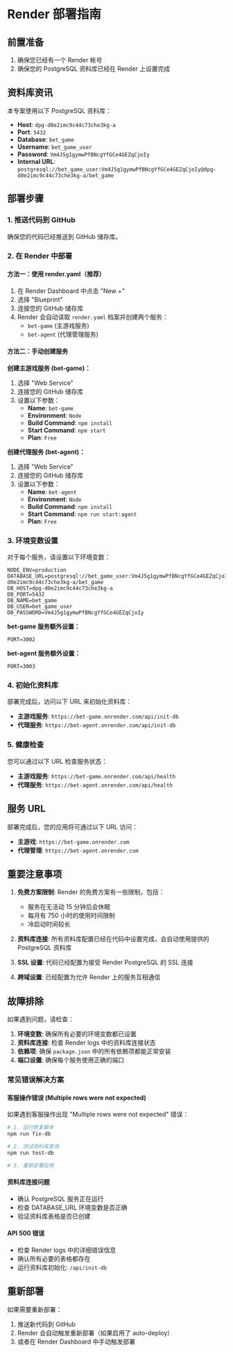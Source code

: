 # Render 部署指南

## 前置准备

1. 确保您已经有一个 Render 帐号
2. 确保您的 PostgreSQL 资料库已经在 Render 上设置完成

## 资料库资讯

本专案使用以下 PostgreSQL 资料库：
- **Host**: `dpg-d0e2imc9c44c73che3kg-a`
- **Port**: `5432`
- **Database**: `bet_game`
- **Username**: `bet_game_user`
- **Password**: `Vm4J5g1gymwPfBNcgYfGCe4GEZqCjoIy`
- **Internal URL**: `postgresql://bet_game_user:Vm4J5g1gymwPfBNcgYfGCe4GEZqCjoIy@dpg-d0e2imc9c44c73che3kg-a/bet_game`

## 部署步骤

### 1. 推送代码到 GitHub

确保您的代码已经推送到 GitHub 储存库。

### 2. 在 Render 中部署

#### 方法一：使用 render.yaml（推荐）

1. 在 Render Dashboard 中点击 "New +"
2. 选择 "Blueprint"
3. 连接您的 GitHub 储存库
4. Render 会自动读取 `render.yaml` 档案并创建两个服务：
   - `bet-game` (主游戏服务)
   - `bet-agent` (代理管理服务)

#### 方法二：手动创建服务

**创建主游戏服务 (bet-game)：**
1. 选择 "Web Service"
2. 连接您的 GitHub 储存库
3. 设置以下参数：
   - **Name**: `bet-game`
   - **Environment**: `Node`
   - **Build Command**: `npm install`
   - **Start Command**: `npm start`
   - **Plan**: `Free`

**创建代理服务 (bet-agent)：**
1. 选择 "Web Service"
2. 连接您的 GitHub 储存库
3. 设置以下参数：
   - **Name**: `bet-agent`
   - **Environment**: `Node`
   - **Build Command**: `npm install`
   - **Start Command**: `npm run start:agent`
   - **Plan**: `Free`

### 3. 环境变数设置

对于每个服务，请设置以下环境变数：

```
NODE_ENV=production
DATABASE_URL=postgresql://bet_game_user:Vm4J5g1gymwPfBNcgYfGCe4GEZqCjoIy@dpg-d0e2imc9c44c73che3kg-a/bet_game
DB_HOST=dpg-d0e2imc9c44c73che3kg-a
DB_PORT=5432
DB_NAME=bet_game
DB_USER=bet_game_user
DB_PASSWORD=Vm4J5g1gymwPfBNcgYfGCe4GEZqCjoIy
```

**bet-game 服务额外设置：**
```
PORT=3002
```

**bet-agent 服务额外设置：**
```
PORT=3003
```

### 4. 初始化资料库

部署完成后，访问以下 URL 来初始化资料库：
- **主游戏服务**: `https://bet-game.onrender.com/api/init-db`
- **代理服务**: `https://bet-agent.onrender.com/api/init-db`

### 5. 健康检查

您可以通过以下 URL 检查服务状态：
- **主游戏服务**: `https://bet-game.onrender.com/api/health`
- **代理服务**: `https://bet-agent.onrender.com/api/health`

## 服务 URL

部署完成后，您的应用将可通过以下 URL 访问：
- **主游戏**: `https://bet-game.onrender.com`
- **代理管理**: `https://bet-agent.onrender.com`

## 重要注意事项

1. **免费方案限制**: Render 的免费方案有一些限制，包括：
   - 服务在无活动 15 分钟后会休眠
   - 每月有 750 小时的使用时间限制
   - 冷启动时间较长

2. **资料库连接**: 所有资料库配置已经在代码中设置完成，会自动使用提供的 PostgreSQL 资料库

3. **SSL 设置**: 代码已经配置为接受 Render PostgreSQL 的 SSL 连接

4. **跨域设置**: 已经配置为允许 Render 上的服务互相通信

## 故障排除

如果遇到问题，请检查：

1. **环境变数**: 确保所有必要的环境变数都已设置
2. **资料库连接**: 检查 Render logs 中的资料库连接状态
3. **依赖项**: 确保 `package.json` 中的所有依赖项都能正常安装
4. **端口设置**: 确保每个服务使用正确的端口

### 常见错误解决方案

#### 客服操作错误 (Multiple rows were not expected)
如果遇到客服操作出现 "Multiple rows were not expected" 错误：

```bash
# 1. 运行修复脚本
npm run fix-db

# 2. 测试资料库查询
npm run test-db

# 3. 重新部署应用
```

#### 资料库连接问题
- 确认 PostgreSQL 服务正在运行
- 检查 DATABASE_URL 环境变数是否正确
- 验证资料库表格是否已创建

#### API 500 错误
- 检查 Render logs 中的详细错误信息
- 确认所有必要的表格都存在
- 运行资料库初始化: `/api/init-db`

## 重新部署

如果需要重新部署：
1. 推送新代码到 GitHub
2. Render 会自动触发重新部署（如果启用了 auto-deploy）
3. 或者在 Render Dashboard 中手动触发部署 